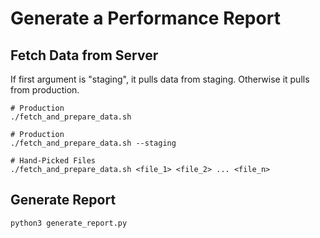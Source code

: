 Generate a Performance Report
=============================


Fetch Data from Server
----------------------
If first argument is "staging", it pulls data from staging.
Otherwise it pulls from production.

    # Production
    ./fetch_and_prepare_data.sh

    # Production
    ./fetch_and_prepare_data.sh --staging

    # Hand-Picked Files
    ./fetch_and_prepare_data.sh <file_1> <file_2> ... <file_n>


Generate Report
---------------

    python3 generate_report.py
